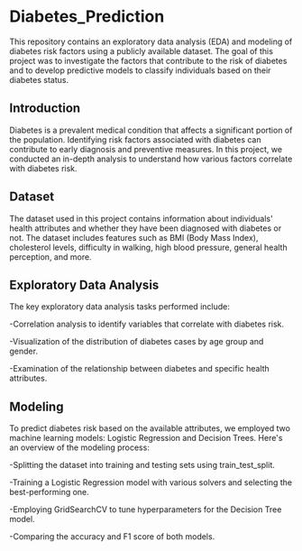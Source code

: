 # Diabetes_Prediction
This repository contains an exploratory data analysis (EDA) and modeling of diabetes risk factors using a publicly available dataset. The goal of this project was to investigate the factors that contribute to the risk of diabetes and to develop predictive models to classify individuals based on their diabetes status.

Introduction
--
Diabetes is a prevalent medical condition that affects a significant portion of the population. Identifying risk factors associated with diabetes can contribute to early diagnosis and preventive measures. In this project, we conducted an in-depth analysis to understand how various factors correlate with diabetes risk.

Dataset
---
The dataset used in this project contains information about individuals' health attributes and whether they have been diagnosed with diabetes or not. The dataset includes features such as BMI (Body Mass Index), cholesterol levels, difficulty in walking, high blood pressure, general health perception, and more.

Exploratory Data Analysis
--
The key exploratory data analysis tasks performed include:

-Correlation analysis to identify variables that correlate with diabetes risk.

-Visualization of the distribution of diabetes cases by age group and gender.

-Examination of the relationship between diabetes and specific health attributes.

Modeling
---
To predict diabetes risk based on the available attributes, we employed two machine learning models: Logistic Regression and Decision Trees. 
Here's an overview of the modeling process:

-Splitting the dataset into training and testing sets using train_test_split.

-Training a Logistic Regression model with various solvers and selecting the best-performing one.

-Employing GridSearchCV to tune hyperparameters for the Decision Tree model.

-Comparing the accuracy and F1 score of both models.






